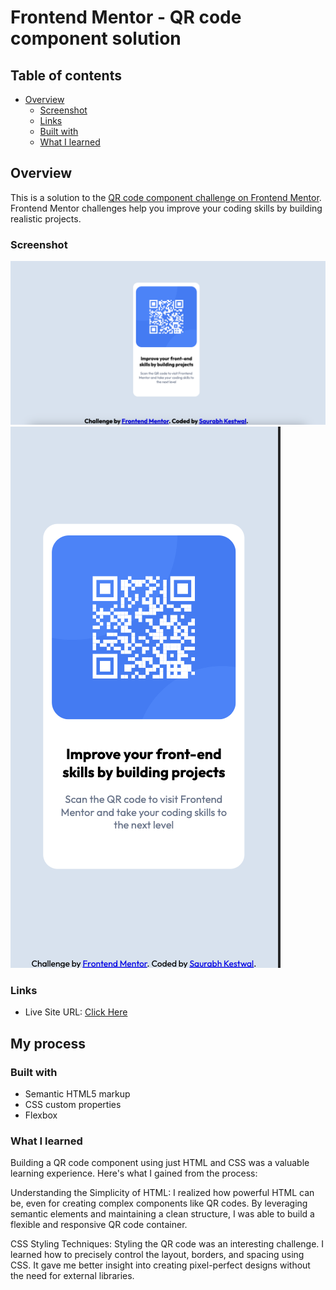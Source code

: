 # Frontend Mentor - QR code component solution

## Table of contents

- [Overview](#overview)
  - [Screenshot](#screenshot)
  - [Links](#links)
  - [Built with](#built-with)
  - [What I learned](#what-i-learned)
<!-- - [Author](#author) -->



## Overview

This is a solution to the [QR code component challenge on Frontend Mentor](https://www.frontendmentor.io/challenges/qr-code-component-iux_sIO_H). Frontend Mentor challenges help you improve your coding skills by building realistic projects. 

### Screenshot

![](/images/desktop-view.png)
![](/images/mobile-view.png)



### Links

- Live Site URL: [Click Here](https://stellar-shortbread-b5fc8a.netlify.app/)

## My process

### Built with

- Semantic HTML5 markup
- CSS custom properties
- Flexbox




### What I learned

Building a QR code component using just HTML and CSS was a valuable learning experience. Here's what I gained from the process:

Understanding the Simplicity of HTML: I realized how powerful HTML can be, even for creating complex components like QR codes. By leveraging semantic elements and maintaining a clean structure, I was able to build a flexible and responsive QR code container.

CSS Styling Techniques: Styling the QR code was an interesting challenge. I learned how to precisely control the layout, borders, and spacing using CSS. It gave me better insight into creating pixel-perfect designs without the need for external libraries.










<!-- ## Author

- Website - [Saurabh Kestwal](https://www.your-site.com)
- Frontend Mentor - [@kestsaurav21](https://www.frontendmentor.io/profile/kestsaurav21) -->



